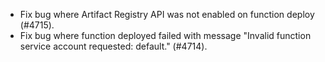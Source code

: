 - Fix bug where Artifact Registry API was not enabled on function deploy (#4715).
- Fix bug where function deployed failed with message "Invalid function service account requested: default." (#4714).
